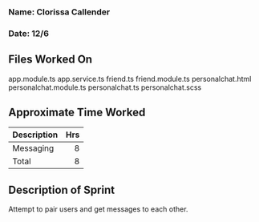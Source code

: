 ### Name: Clorissa Callender
### Date: 12/6

## Files Worked On
app.module.ts
app.service.ts
friend.ts
friend.module.ts
personalchat.html
personalchat.module.ts
personalchat.ts
personalchat.scss


## Approximate Time Worked

| Description                        | Hrs  |
| :--------------------------------- | ---: |
| Messaging                          |  8   |
| Total                              |  8   |

## Description of Sprint
Attempt to pair users and get messages to each other.
